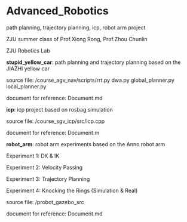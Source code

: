 # Advanced_Robotics
path planning, trajectory planning, icp, robot arm project 

ZJU summer class of Prof.Xiong Rong, Prof.Zhou Chunlin 

ZJU Robotics Lab

**stupid_yellow_car**: path planning and trajectory planning based on the JIAZHI yellow car

source file: /course_agv_nav/scripts/rrt.py dwa.py global_planner.py local_planner.py

document for reference: Document.md 

**icp**: icp project based on rosbag simulation

source file: /course_sgv_icp/src/icp.cpp

document for reference: Document.m

**robot_arm**: robot arm experiments based on the Anno robot arm

Experiment 1: DK & IK

Experiment 2: Velocity Passing

Experiment 3: Trajectory Planning

Experiment 4: Knocking the Rings (Simulation & Real)

source file: /probot_gazebo_src

document for reference: Document.md